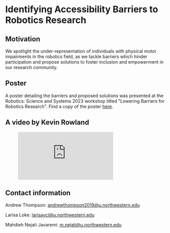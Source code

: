 # Identifying Accessibility Barriers to Robotics Research

## Motivation
We spotlight the under-representation of individuals with physical motor impairments in the robotics field, as we tackle barriers which hinder participation and propose solutions to foster inclusion and empowerment in our research community.

## Poster
A poster detailing the barriers and proposed solutions was presented at the Robotics: Science and Systems 2023 workshop titled "Lowering Barriers for Robotics Research". Find a copy of the poster [here](rss_loweringbarriers_poster.pdf).

## A video by Kevin Rowland

<figure class="video_container">
  <iframe src="https://vimeo.com/manage/videos/845175064" frameborder="0" allowfullscreen="true"> </iframe>
</figure>

## Contact information
Andrew Thompson: andrewthompson2019@u.northwestern.edu

Larisa Loke: larisaycl@u.northwestern.edu

Mahdieh Nejati Javaremi: m.nejati@u.northwestern.edu
